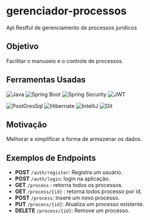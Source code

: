 # gerenciador-processos
Api Restful de gerenciamento de processos jurídicos
## Objetivo
Facilitar o manuseio e o controle de processos.


## Ferramentas Usadas
![Java](https://img.shields.io/badge/Java-ED8B00?style=for-the-badge&logo=openjdk&logoColor=white)
![Spring Boot](https://img.shields.io/badge/Spring-6DB33F?style=for-the-badge&logo=spring&logoColor=white)
![Spring Security](https://img.shields.io/badge/Spring_Security-6DB33F?style=for-the-badge&logo=Spring-Security&logoColor=white)
![JWT](https://img.shields.io/badge/JWT-000000?style=for-the-badge&logo=JSON%20web%20tokens&logoColor=white)

![PostGresSql](https://img.shields.io/badge/PostgreSQL-316192?style=for-the-badge&logo=postgresql&logoColor=white)
![Hibernate](https://img.shields.io/badge/Hibernate-59666C?style=for-the-badge&logo=Hibernate&logoColor=white)
![IntelliJ](https://img.shields.io/badge/IntelliJ_IDEA-000000.svg?style=for-the-badge&logo=intellij-idea&logoColor=white)
![Git](https://img.shields.io/badge/GIT-E44C30?style=for-the-badge&logo=git&logoColor=white)


## Motivação
Melhorar e simplificar a forma de armazenar os dados.

## Exemplos de Endpoints
- **POST** `/auth/register`: Registra um usuário.
- **POST** `/auth/login`: login na aplicação.
- **GET** `/process` : retorna todos os processos.
- **GET** `/process/{id}` : retorna todos processo por id.
- **POST** `/process`: Insere um novo processo.
- **PUT** `/process/{id}`: Atualiza um processo existente.
- **DELETE** `/process/{id}`: Remove um processo.
